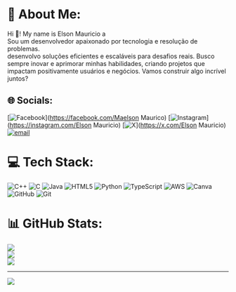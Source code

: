# 💫 About Me:
Hi 👋! My name is Elson Mauricio a<br>Sou um desenvolvedor apaixonado por tecnologia e resolução de problemas.<br>desenvolvo soluções eficientes e escaláveis para desafios reais. Busco sempre inovar e aprimorar minhas habilidades, criando projetos que impactam positivamente usuários e negócios. Vamos construir algo incrível juntos?


## 🌐 Socials:
[![Facebook](https://img.shields.io/badge/Facebook-%231877F2.svg?logo=Facebook&logoColor=white)](https://facebook.com/Maelson Maurico) [![Instagram](https://img.shields.io/badge/Instagram-%23E4405F.svg?logo=Instagram&logoColor=white)](https://instagram.com/Elson Mauricio) [![X](https://img.shields.io/badge/X-black.svg?logo=X&logoColor=white)](https://x.com/Elson Mauricio) [![email](https://img.shields.io/badge/Email-D14836?logo=gmail&logoColor=white)](mailto:maelsonmauricio0@gmail.com) 

# 💻 Tech Stack:
![C++](https://img.shields.io/badge/c++-%2300599C.svg?style=for-the-badge&logo=c%2B%2B&logoColor=white) ![C](https://img.shields.io/badge/c-%2300599C.svg?style=for-the-badge&logo=c&logoColor=white) ![Java](https://img.shields.io/badge/java-%23ED8B00.svg?style=for-the-badge&logo=openjdk&logoColor=white) ![HTML5](https://img.shields.io/badge/html5-%23E34F26.svg?style=for-the-badge&logo=html5&logoColor=white) ![Python](https://img.shields.io/badge/python-3670A0?style=for-the-badge&logo=python&logoColor=ffdd54) ![TypeScript](https://img.shields.io/badge/typescript-%23007ACC.svg?style=for-the-badge&logo=typescript&logoColor=white) ![AWS](https://img.shields.io/badge/AWS-%23FF9900.svg?style=for-the-badge&logo=amazon-aws&logoColor=white) ![Canva](https://img.shields.io/badge/Canva-%2300C4CC.svg?style=for-the-badge&logo=Canva&logoColor=white) ![GitHub](https://img.shields.io/badge/github-%23121011.svg?style=for-the-badge&logo=github&logoColor=white) ![Git](https://img.shields.io/badge/git-%23F05033.svg?style=for-the-badge&logo=git&logoColor=white)
# 📊 GitHub Stats:
![](https://github-readme-stats.vercel.app/api?username=elsonmauricio&theme=transparent&hide_border=true&include_all_commits=true&count_private=false)<br/>
![](https://nirzak-streak-stats.vercel.app/?user=elsonmauricio&theme=transparent&hide_border=true)<br/>
![](https://github-readme-stats.vercel.app/api/top-langs/?username=elsonmauricio&theme=transparent&hide_border=true&include_all_commits=true&count_private=false&layout=compact)

---
[![](https://visitcount.itsvg.in/api?id=elsonmauricio&icon=0&color=0)](https://visitcount.itsvg.in)

<!-- Proudly created with GPRM ( https://gprm.itsvg.in ) -->
